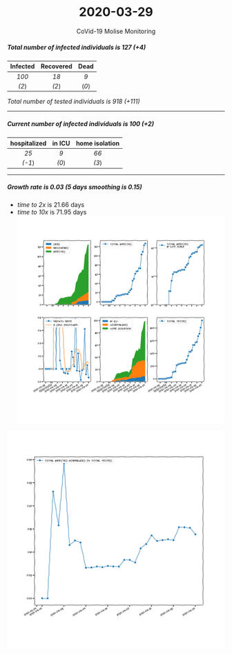 <div align='center'>

# 2020-03-29
CoVid-19 Molise Monitoring
</div>

##### Total number of infected individuals is 127 (+4)
Infected | Recovered | Dead
:---: | :---: | :---:
*100* | *18* | *9*
*(2*) | *(2*) | (*0*)

*Total number of tested individuals is 918 (+111)*
***
##### Current number of infected individuals is 100 (+2)
hospitalized | in ICU | home isolation
:---: | :---: | :---:
*25* |*9* |*66*
*(-1*) |*(0*) |*(3*)
***
##### Growth rate is 0.03 (5 days smoothing is 0.15)
- *time to 2x* is 21.66 days
- *time to 10x* is 71.95 days
![stats][stats]

![infected_normalized][infected_normalized]

[stats]: stats_Molise.png
[infected_normalized]: infected_normalized_Molise.png
